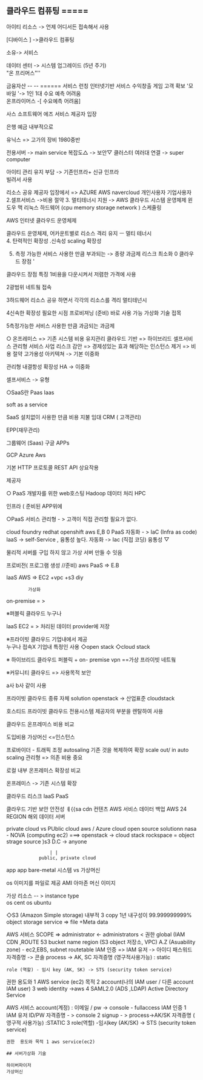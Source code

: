 ## 클라우드 컴퓨팅 =====        
아이티 리소스 -> 언제 어디서든 접속해서 사용 

 [디바이스 ]
->클라우드 컴퓨팅

소유-> 서비스 

데이터 센터 -> 시스템 업그레이드 (5년 주기)   
"온 프리머스"''

금융자산 -- --       ======
서비스 런칭   인터넷기반 서비스 수익창출 
게임     고객 확보       '모바일 '-> 1인 1대   수요 예측 어려움             
온프라이머스 -[ 수요예측 어려움]

사스 소프트웨어 에즈 서비스  제공자 입장 

은행 예금 내부적으로

유닉스 => 고가의 장비 1980중반 

전용서버 -> main service 
           복잡도△  -> 보안▽
클러스터  여러대 연결 -> super computer 


아이티 관리 유지 부담 ->  기존인프라+ 신규 인프라  
빌려서 사용

리소스 공유 제공자 입장에서 => AZURE AWS navercloud 개인사용자 기업사용자 
2.셀프서비스 ->비용 절약 
3. 멀티테너시 지원  -> AWS 클라우드 
시스템 운영체제 윈도우 맥 리눅스  하드웨어 (cpu memory storage network ) 
스케줄링 

AWS  인터넷 클라우드 운영체제

클라우드 운영체제, 
어카운트별로 리소스 격리 유지 ㅡ  멀티 테너시  
4. 탄력적인 확장성 .신속성
scaling 확장성

5. 측정 가능한 서비스 
사용한 만큼 부과되는 -> 종량 과금제 
리스크 최소화 0
클라우드 장점 '

클라우드 장점 
특징 
1비용을 다운시켜서 저렴한 가격에 사용

2광범위 네트웤 접속

3하드웨어 리소스 공유 하면서 각각의 리소스를 격리 멀티테넌시

4신속한 확장성 필요한 시점 프로비져닝 (준비)  바로 사용 가능  가상화 기술 접목

5측정가능한 서비스 사용한 만큼 과금되는 과금제 

○
온프레미스 => 기존 시스템  비용  유지관리 
클라우드 기반  => 하이브리드 셀프서비스 관리형 서비스 
사업 리스크 감안 => 경제성있는 효과 
해당하는 인스턴스 제거 => 비용 절약 
고가용성 아키텍쳐 -> 기본 이중화 

관리형 내결항성 확장성 HA -> 이중화 

셀프서비스 -> 유형 


○SaaS란  Paas  Iaas

soft as a service 


SaaS 설치없이 사용한 만큼 비용 지불 
임대 
CRM ( 고객관리) 

EPP(재무관리)

그룹웨어 (Saas)  구글 APPs 

GCP Azure Aws

기본  HTTP 프로토콜  REST API 
상요작용

제공자 

○ PaaS 개발자를 위한 web호스팅 
                    Hadoop 데이터 처리
                    HPC
                    
인프라 ( 준비된 APP위에  

○PaaS 서비스 관리형 -  > 고객이 직접 관리할 필요가 없다.

cloud foundry 
redhat openshift
aws E,B
0
PaaS 자동화 - > IaC  (Infra as code)   
 IaaS -> self-Service , 융통성 높다. 
 자동화 ->  Iac (직접 코딩) 융통성 ▽
 
 물리적 서버를 구입 하지 않고 가상 서버 만들 수 잇음
 
프로비전( 프로그램 생성 //준비) 
        aws
PaaS => E.B

IaaS AWS => EC2 +vpc +s3             diy
            
            가상화 
on-premise = >   


 ※퍼블릭 클라우드  누구나

IaaS EC2  = >   처리된 데이터  provider에 저장 


※프라이빗 클라우드 
기업내에서 제공  
누구나 접속X  기업내 특정인 사용 
◇open stack 
◇cloud stack


※ 하이브리드 클라우드 
퍼블릭 + on- premise 
       vpn ==가상 프라이빗 네트웤 

※커뮤니티 클라우드  => 사용목적 보안

a사 b사 같이 사용 


프라이빗 클라우드 종류
                   자체 solution 
openstack -> 산업표준
cloudstack 

호스티드 프라이빗 클라우드 
전용시스템
제공자의 부분을 렌탈하여 사용 

클라우드 온프레미스 비용 비교 

도입비용 
가상머신 <=인스턴스

프로바이더 - 트래픽 조정 autosaling 
기존 것을 복제하여 확장  scale out/ in 
auto scaling
관리형 => 의존 
비용 중요 

로컬 내부 온프레미스 확장성 비교 

온프레미스 -> 기존 시스템 확장 

클라우드 리스크
IaaS 
PaaS 

클라우드 기반 보안 안전성 
ㅖ{{sa
cdn 컨텐츠 AWS 서비스 
데이터 백업
AWS 24 REGION 
해외 데이터 서버 

private cloud  vs  PUblic cloud aws / Azure 
cloud open source solutionn 
nasa - NOVA (computing ec2)          ===> openstack -> cloud stack 
rockspace = object strage source )s3          D.C -> anyone 
										

					| | 
				public, private cloud 
app                      app 
bare-metal 시스템  vs 가상머신 

os 이미지를 파일로 제공   AMI 아마존 머신 이미지

가상 리소스 -- > instance type   
os cent os ubuntu           

◇S3 (Amazon Simple storage)  내부적 3 copy   1년  내구성이 99.999999999% 
object storage service => file +Meta data 


AWS 서비스 SCOPE => administrator <- administrators < 권한
 global (IAM CDN ,ROUTE 53 bucket name
 region (S3 object 저장소, VPC)
 A.Z (Asuability zone) - ec2,EBS, subnet routetable 
IAM 인증 => IAM 유저 -> 아이디 패스워드 자격증명 -> 콘솔
           process -> AK, SC 자격증명 (영구적사용가능) : static 

   	role (역할) - 임시 key (AK, SK) -> STS (security token service)
   권한  용도와  1 AWS service (ec2)
   	 목적    2 account(나의 IAM user / 다른 account IAM user)
                3 web identity ->aws 
                4 SAML2.0  (ADS ,LDAP)
		            Active Directory Service 
			    
AWS 서비스
         account(계정) : 이메일 / pw -> console - fullaccess
IAM 인증 1 IAM 유저  ID/PW 자격증명 - > console
         2 signup - > process->AK/SK 자격증명 ( 영구적 사용가능) :STATIC
	 3 role(역할) -임시key (AK/SK) -> STS (security token service)
	 
    권한  용도와 목적 1 aws service(ec2)
    
    ## 서버가상화 기술
    
    하이버파이저 
    가상머신 
